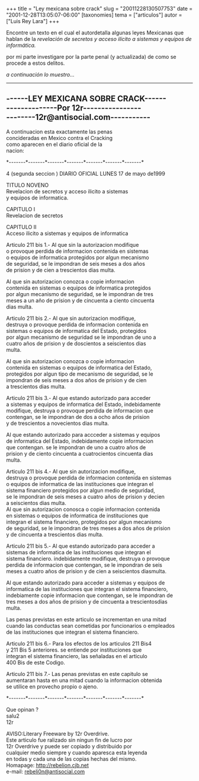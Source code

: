 +++
title = "Ley mexicana sobre crack"
slug = "20011228130507753"
date = "2001-12-28T13:05:07-06:00"
[taxonomies]
tema = ["articulos"]
autor = ["Luis Rey Lara"]
+++

  
Encontre un texto en el cual el autordetalla algunas leyes Mexicanas que
hablan de la *revelación de secretos y acceso ilícito a sistemas y
equipos de informática.*  
  
por mi parte investigare por la parte penal (y actualizada) de como se
procede a estos delitos.  

*a continuación lo muestro...*

<!-- more -->
-------------------------------------  
------LEY MEXICANA SOBRE CRACK------  
--------------Por 12r----------------  
--------12r@antisocial.com-----------  
-------------------------------------

A continuacion esta exactamente las penas  
concideradas en Mexico contra el Cracking  
como aparecen en el diario oficial de la  
nacion:

\*-------\*-------\*-------\*-------\*-------\*-------\*-------\*

4 (segunda seccion ) DIARIO OFICIAL LUNES 17 de mayo de1999  

TITULO NOVENO  
Revelacion de secretos y acceso ilicito a sistemas  
y equipos de informatica.  

CAPITULO I  
Revelacion de secretos

CAPITULO II  
Acceso ilicito a sistemas y equipos de informatica

Articulo 211 bis 1.- Al que sin la autorizacion modifique  
o provoque perdida de informacion contenida en sistemas  
o equipos de informatica protegidos por algun mecanismo  
de seguridad, se le impondran de seis meses a dos años  
de prision y de cien a trescientos dias multa.

Al que sin autorizacion conozca o copie informacion  
contenida en sistemas o equipos de informatica protegidos  
por algun mecanismo de seguridad, se le impondran de tres  
meses a un año de prision y de cincuenta a ciento cincuenta  
dias multa.  

Articulo 211 bis 2.- Al que sin autorizacion modifique,  
destruya o provoque perdida de informacion contenida en  
sistemas o equipos de informatica del Estado, protegidos  
por algun mecanismo de seguridad se le impondran de uno a  
cuatro años de prision y de doscientos a seiscientos dias  
multa.

Al que sin autorizacion conozca o copie informacion  
contenida en sistemas o equipos de informatica del Estado,  
protegidos por algun tipo de mecanismo de seguridad, se le  
impondran de seis meses a dos años de prision y de cien  
a trescientos dias multa.  

Articulo 211 bis 3.- Al que estando autorizado para acceder  
a sistemas y equipos de informatica del Estado, indebidamente  
modifique, destruya o provoque perdida de informacion que  
contengan, se le impondran de dos a ocho años de prision  
y de trescientos a novecientos dias multa.

Al que estando autorizado para accceder a sistemas y equipos  
de informatica del Estado, indebidamente copie informacion  
que contengan. se le impondran de uno a cuatro años de  
prision y de ciento cincuenta a cuatrocientos cincuenta dias  
multa.  

Articulo 211 bis 4.- Al que sin autorizacion modifique,  
destruya o provoque perdida de informacion contenida en sistemas  
o equipos de informatica de las instituciones que integran el  
sistema financiero protegidos por algun medio de seguridad,  
se le impondran de seis meses a cuatro años de prision y decien  
a seiscientos dias multa.  
Al que sin autorizacion conosca o copie informacion contenida  
en sistemas o equipos de informatica de instituciones que  
integran el sistema financiero, protegidos por algun mecanismo  
de seguridad, se le impondran de tres meses a dos años de prision  
y de cincuenta a trescientos dias multa.  

Articulo 211 bis 5.- Al que estando autorizado para acceder a  
sistemas de informatica de las instituciones que integran el  
sistema financiero. indebidamente modifique, destruya o provoque  
perdida de informacion que contengan, se le impondran de seis  
meses a cuatro años de prision y de cien a seiscientos diasmulta.

Al que estando autorizado para acceder a sistemas y equipos de  
informatica de las instituciones que integran el sistema financiero,  
indebiamente copie informacion que contengan, se le impondran de  
tres meses a dos años de prision y de cincuenta a trescientosdias  
multa.

Las penas previstas en este articulo se incrementan en una mitad  
cuando las conductas sean cometidas por funcionarios o empleados  
de las instituciones que integran el sistema financiero.  

Articulo 211 bis 6.- Para los efectos de los articulos 211 Bis4  
y 211 Bis 5 anteriores. se entiende por instituciones que  
integran el sistema financiero, las señaladas en el articulo  
400 Bis de este Codigo.  

Articulo 211 bis 7.- Las penas previstas en este capitulo se  
aumentaran hasta en una mitad cuando la informacion obtenida  
se utilice en provecho propio o ajeno.

\*-------\*-------\*-------\*-------\*-------\*-------\*-------\*  

Que opinan ?  
salu2  
12r  

AVISO:Literary Freeware by 12r Overdrive.  
Este articulo fue ralizado sin ningun fin de lucro por  
12r Overdrive y puede ser copiado y distribuido por  
cualquier medio siempre y cuando aparesca esta leyenda  
en todas y cada una de las copias hechas del mismo.  
Homapage: http://rebelion.cjb.net  
e-mail: rebeli0n@antisocial.com  
  
  

